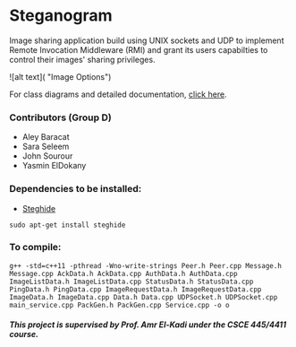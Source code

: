 # Steganogram
Image sharing application build using UNIX sockets and UDP to implement Remote Invocation Middleware (RMI) and grant its users capabilties to control their images' sharing privileges.

![alt text]( "Image Options")

For class diagrams and detailed documentation, [click here]().

### Contributors (Group D)
- Aley Baracat
- Sara Seleem
- John Sourour
- Yasmin ElDokany

### Dependencies to be installed:
- [Steghide](http://steghide.sourceforge.net/)
```
sudo apt-get install steghide
```

### To compile:
```
g++ -std=c++11 -pthread -Wno-write-strings Peer.h Peer.cpp Message.h Message.cpp AckData.h AckData.cpp AuthData.h AuthData.cpp ImageListData.h ImageListData.cpp StatusData.h StatusData.cpp PingData.h PingData.cpp ImageRequestData.h ImageRequestData.cpp ImageData.h ImageData.cpp Data.h Data.cpp UDPSocket.h UDPSocket.cpp main_service.cpp PackGen.h PackGen.cpp Service.cpp -o o
```

##### This project is supervised by Prof. Amr El-Kadi under the CSCE 445/4411 course.
